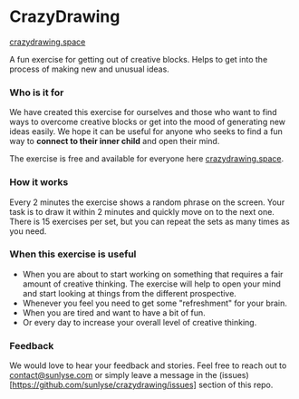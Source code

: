 # CrazyDrawing

[crazydrawing.space](http://crazydrawin.space/)

A fun exercise for getting out of creative blocks. Helps to get into the process of making new and unusual ideas.

### Who is it for

We have created this exercise for ourselves and those who want to find ways to overcome creative blocks or get into the mood of generating new ideas easily. We hope it can be useful for anyone who seeks to find a fun way to **connect to their inner child** and open their mind.

The exercise is free and available for everyone here [crazydrawing.space](http://crazydrawin.space/). 

### How it works

Every 2 minutes the exercise shows a random phrase on the screen. Your task is to draw it within 2 minutes and quickly move on to the next one.
There is 15 exercises per set, but you can repeat the sets as many times as you need.

### When this exercise is useful

 - When you are about to start working on something that requires a fair amount of creative thinking. The exercise will help to open your mind and start looking at things from the different prospective.
 - Whenever you feel you need to get some "refreshment" for your brain. 
 - When you are tired and want to have a bit of fun.
 - Or every day to increase your overall level of creative thinking.

 ### Feedback

 We would love to hear your feedback and stories. Feel free to reach out to <contact@sunlyse.com> or simply leave a message in the (issues)[https://github.com/sunlyse/crazydrawing/issues] section of this repo.